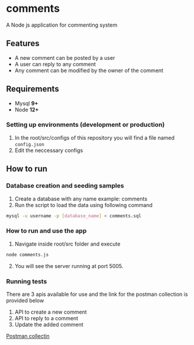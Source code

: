 # comments

A Node js application for commenting system

## Features
- A new comment can be posted by a user
- A user can reply to any comment
- Any comment can be modified by the owner of the comment

## Requirements

-   Mysql  **9+**
-   Node   **12+**

### Setting up environments (development or production)

1.  In the root/src/configs of this repository you will find a file named `config.json`
2.  Edit the neccessary configs


## How to run

### Database creation and seeding samples 
1. Create a database with any name example: comments
2. Run the script to load the data using following command

```bash
mysql -u username -p [database_name] < comments.sql
```

### How to run and use the app
1. Navigate inside root/src folder and execute 
```bash
node comments.js
```
2. You will see the server running at port 5005.

### Running tests
There are 3 apis available for use and the link for the postman collection is provided below
1. API to create a new comment
2. API to reply to a comment
3. Update the added comment

[Postman collectin](https://www.getpostman.com/collections/dcab41ab92a979f6f39e)
